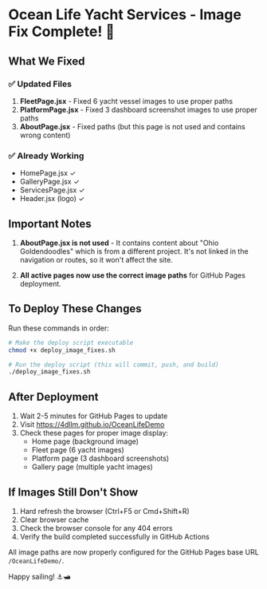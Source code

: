 # Ocean Life Yacht Services - Image Fix Complete! 🎉

## What We Fixed

### ✅ Updated Files
1. **FleetPage.jsx** - Fixed 6 yacht vessel images to use proper paths
2. **PlatformPage.jsx** - Fixed 3 dashboard screenshot images to use proper paths
3. **AboutPage.jsx** - Fixed paths (but this page is not used and contains wrong content)

### ✅ Already Working
- HomePage.jsx ✓
- GalleryPage.jsx ✓
- ServicesPage.jsx ✓
- Header.jsx (logo) ✓

## Important Notes

1. **AboutPage.jsx is not used** - It contains content about "Ohio Goldendoodles" which is from a different project. It's not linked in the navigation or routes, so it won't affect the site.

2. **All active pages now use the correct image paths** for GitHub Pages deployment.

## To Deploy These Changes

Run these commands in order:

```bash
# Make the deploy script executable
chmod +x deploy_image_fixes.sh

# Run the deploy script (this will commit, push, and build)
./deploy_image_fixes.sh
```

## After Deployment

1. Wait 2-5 minutes for GitHub Pages to update
2. Visit https://4dllm.github.io/OceanLifeDemo
3. Check these pages for proper image display:
   - Home page (background image)
   - Fleet page (6 yacht images)
   - Platform page (3 dashboard screenshots)
   - Gallery page (multiple yacht images)

## If Images Still Don't Show

1. Hard refresh the browser (Ctrl+F5 or Cmd+Shift+R)
2. Clear browser cache
3. Check the browser console for any 404 errors
4. Verify the build completed successfully in GitHub Actions

All image paths are now properly configured for the GitHub Pages base URL `/OceanLifeDemo/`.

Happy sailing! ⚓️🛥️
